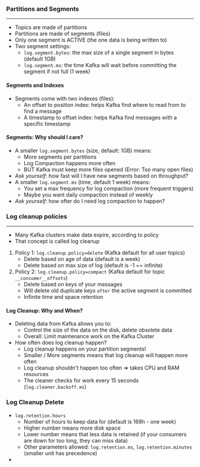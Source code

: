 ### Partitions and Segments

___

* Topics are made of partitions
* Partitions are made of segments (files)
* Only one segment is ACTIVE (the one data is being written to)
* Two segment settings:
    * `log.segment.bytes`: the max size of a single segment in bytes (default 1GB)
    * `log.segment.ms`: the time Kafka will wait before committing the segment if not full (1 week)

#### Segments and Indexes

* Segments come with two indexes (files):
    * An offset to position index: helps Kafka find where to read from to find a message
    * A timestamp to offset index: helps Kafka find messages with a specific timestamp

#### Segments: Why should I care?

* A smaller `log.segment.bytes` (size, default: 1GB) means:
    * More segments per partitions
    * Log Compaction happens more often
    * BUT Kafka must keep more files opened (Error: Too many open files)
* _Ask yourself_: how fast will I have new segments based on throughput?
* A smaller `log.segment.ms` (time, default 1 week) means:
    * You set a max frequency for log compaction (more frequent triggers)
    * Maybe you want daily compaction instead of weekly
* _Ask yourself_: how ofter do I need log compaction to happen?

### Log cleanup policies

___

* Many Kafka clusters make data expire, according to policy
* That concept is called log cleanup

1. Policy 1: `log.cleanup.policy=delete` (Kafka default for all user topics)
    * Delete based on age of data (default is a week)
    * Delete based on max size of log (default is -1 == infinite)
2. Policy 2: `log.cleanup.policy=compact` (Kafka default for topic `__consumer__offsets`)
    * Delete based on keys of your messages
    * Will delete old duplicate keys `after` the active segment is committed
    * Infinite time and space retention

#### Log Cleanup: Why and When?

* Deleting data from Kafka allows you to:
    * Control the size of the data on the disk, delete obsolete data
    * Overall: Limit maintenance work on the Kafka Cluster
* How often does log cleanup happen?
    * Log cleanup happens on your partition segments!
    * Smaller / More segments means that log cleanup will happen more often
    * Log cleanup shouldn't happen too often => takes CPU and RAM resources
    * The cleaner checks for work every 15 seconds (`log.cleaner.backoff.ms`)

### Log Cleanup Delete

* `log.retention.hours`
    * Number of hours to keep data for (default is 168h - one week)
    * Higher number means more disk space
    * Lower number means that less data is retained (if your consumers are down for too long, they can miss data)
    * Other parameters allowed: `log.retention.ms`, `log.retention.minutes` (smaller unit has precedence)
* 